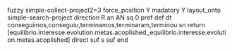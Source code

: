 fuzzy simple-collect-project2=3
   force_position Y
   madatory Y
   layout_onto simple-search-project
   direction R
   an AN
   sq 0
   pref 
   def 
    dt conseguimos,conseguiu,terminamos,terminaram,terminou
    sn 
    return [equilibrio.interesse.evolution.metas.acoplished,,equilibrio.interesse.evolution.metas.acoplished]
    direct 
   suf s
   suf 
end
